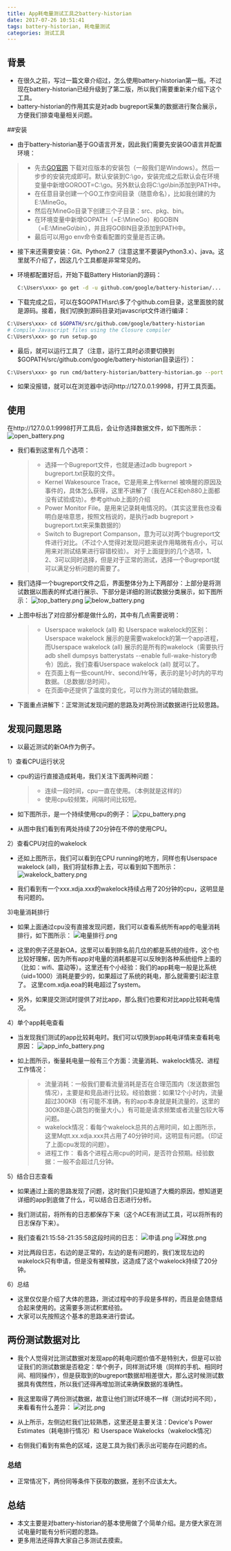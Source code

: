 ```yaml
---
title: App耗电量测试工具之battery-historian
date: 2017-07-26 10:51:41
tags: battery-historian, 耗电量测试
categories: 测试工具
---
```


## 背景
- 在很久之前，写过一篇文章介绍过，怎么使用battery-historian第一版。不过现在battery-historian已经升级到了第二版，所以我们需要重新来介绍下这个工具。
- battery-historian的作用其实是对adb bugreport采集的数据进行聚合展示，方便我们排查电量相关问题。

##安装
- 由于battery-historian基于GO语言开发，因此我们需要先安装GO语言并配置环境：
>- 先去[GO官网](https://golang.org/dl/) 下载对应版本的安装包（一般我们是Windows）。然后一步步的安装完成即可。默认安装到C:\go，安装完成之后默认会在环境变量中新增GOROOT=C:\go。另外默认会将C:\go\bin添加到PATH中。
>- 在任意目录创建一个GO工作空间目录（随意命名），比如我创建的为E:\MineGo。
>- 然后在MineGo目录下创建三个子目录：src、pkg、bin。
>- 在环境变量中新增GOPATH（=E:\MineGo）和GOBIN（=E:\MineGo\bin），并且将GOBIN目录添加到PATH中。
>- 最后可以用go env命令查看配置的变量是否正确。

- 接下来还需要安装：Git、Python2.7（注意这里不要装Python3.x）、java。这里就不介绍了，因这几个工具都是非常常见的。
- 环境都配置好后，开始下载Battery Historian的源码：
  ``` bash
  C:\Users\xxx> go get -d -u github.com/google/battery-historian/...
  ```

- 下载完成之后，可以在$GOPATH\src\多了个github.com目录，这里面放的就是源码。接着，我们切换到源码目录对javascript文件进行编译：
``` bash
C:\Users\xxx> cd $GOPATH/src/github.com/google/battery-historian
# Compile Javascript files using the Closure compiler
C:\Users\xxx> go run setup.go
```
- 最后，就可以运行工具了（注意，运行工具时必须要切换到$GOPATH/src/github.com/google/battery-historian目录运行）：

``` bash
C:\Users\xxx> go run cmd/battery-historian/battery-historian.go --port 9998   // 这里不指定端口默认是9999
```

- 如果没报错，就可以在浏览器中访问http://127.0.0.1:9998，打开工具页面。

## 使用
在http://127.0.0.1:9998打开工具后，会让你选择数据文件，如下图所示：
  ![open_battery.png](/upload/image/zlw/open_battery.png)
- 我们看到这里有几个选项：
  >- 选择一个Bugreport文件，也就是通过adb bugreport > bugreport.txt获取的文件。
  >- Kernel Wakesource Trace。它是用来上传kernel 被唤醒的原因及事件的，具体怎么获得，这里不讲解了（我在ACE和eh880上面都没有试验成功）。参考github上面的介绍
  >- Power Monitor File。是用来记录耗电情况的。（其实这里我也没看明白是啥意思，按照文档说的，是执行adb bugreport > bugreport.txt来采集数据的）
  >- Switch to Bugreport Companson，意为可以对两个bugreport文件进行对比。（不过个人觉得对发现问题来说作用略微有点小，可以用来对测试结果进行容错校验）。
对于上面提到的几个选项，1、2、3可以同时选择，但是对于正常的测试，选择一个Bugreport就可以满足分析问题的需要了。

- 我们选择一个bugreport文件之后，界面整体分为上下两部分：上部分是将测试数据以图表的样式进行展示、下部分是详细的测试数据分类展示，如下图所示：
  ![top_battery.png](/upload/image/zlw/top_battery.png)   ![below_battery.png](/upload/image/zlw/below_battery.png)
- 上图中标出了对应部分都是做什么的，其中有几点需要说明：
  >- Userspace wakelock (all) 和 Userspace wakelock的区别：  Userspace wakelock 展示的是需要wakelock的第一个app进程，而Userspace wakelock (all) 展示的是所有的wakelock（需要执行adb shell dumpsys batterystats --enable full-wake-history命令）因此，我们查看Userspace wakelock (all) 就可以了。
  >- 在页面上有一些count/Hr、second/Hr等，表示的是1小时内的平均数据。（总数据/总时间）。
  >- 在页面中还提供了温度的变化，可以作为测试的辅助数据。

- 下面重点讲解下：正常测试发现问题的思路及对两份测试数据进行比较思路。

## 发现问题思路
- 以最近测试的新OA作为例子。

1）查看CPU运行状况
- cpu的运行直接造成耗电，我们关注下面两种问题：
  >- 连续一段时间，cpu一直在使用。（本例就是这样的）
  >- 使用cpu较频繁，间隔时间比较短。

- 如下图所示，是一个持续使用cpu的例子：
  ![cpu_battery.png](/upload/image/zlw/cpu_battery.png)

- 从图中我们看到有两处持续了20分钟在不停的使用CPU。

2）查看CPU对应的wakelock
- 还如上图所示，我们可以看到在CPU running的地方，同样也有Userspace wakelock (all)，我们将鼠标靠上去，可以看到如下图所示：
  ![wakelock_battery.png](/upload/image/zlw/wakelock_battery.png)

- 我们看到有一个xxx.xdja.xxx的wakelock持续占用了20分钟的cpu，这明显是有问题的。

3)电量消耗排行
- 如果上面通过cpu没有直接发现问题，我们可以查看系统所有app的电量消耗排行，如下图所示：
  ![电量排行.png](/upload/image/zlw/电量排行.png)

- 这里的例子还是新OA，这里可以看到排名前几位的都是系统的组件，这个也比较好理解，因为所有app对电量的消耗都是可以反映到各种系统组件上面的（比如：wifi、震动等）。这里还有个小经验：我们的app耗电一般是比系统（uid=1000）消耗是要少的，如果超过了系统的耗电，那么就需要引起注意了。   这里com.xdja.eoa的耗电超过了system。
- 另外，如果提交测试时提供了对比app，那么我们也要和对比app比较耗电情况。

4）单个app耗电查看
- 当发现我们测试的app比较耗电时。我们可以切换到app耗电详情来查看耗电原因：
  ![app_info_battery.png](/upload/image/zlw/app_info_battery.png)

- 如上图所示，衡量耗电量一般有三个方面：流量消耗、wakelock情况、进程工作情况：
  >- 流量消耗：一般我们要看流量消耗是否在合理范围内（发送数据包情况），主要是和竞品进行比较。经验数据：如果12个小时内，流量超过300KB（有可能不准确，有的app本身就是耗流量的，这里的300KB是心跳包的衡量大小。）有可能是请求频繁或者流量包较大等问题。
  >- wakelock情况：看每个wakelock总共的占用时间，如上图所示，这里Mqtt.xx.xdja.xxx共占用了40分钟时间，这明显有问题。（印证了上面cpu发现的问题）。
  >- 进程工作： 看各个进程占用cpu的时间，是否符合预期。经验数据：一般不会超过几分钟。

5）结合日志查看
- 如果通过上面的思路发现了问题，这时我们只是知道了大概的原因，想知道更详细的app到底做了什么，可以结合日志进行分析。
- 我们测试前，将所有的日志都保存下来（这个ACE有测试工具，可以将所有的日志保存下来）。
- 我们查看21:15:58-21:35:58这段时间的日志：
  ![申请.png](/upload/image/zlw/申请.png)     ![释放.png](/upload/image/zlw/释放.png)

- 对比两段日志，右边的是正常的，左边的是有问题的，我们发现左边的wakelock只有申请，但是没有被释放，这造成了这个wakelock持续了20分钟。

6）总结
- 这里仅仅是介绍了大体的思路，测试过程中的手段是多样的，而且是会随意结合起来使用的。这需要多测试积累经验。
- 大家可以先按照这个基本的思路来进行尝试。

## 两份测试数据对比
- 我个人觉得对比测试数据对发现app的耗电问题价值不是特别大，但是可以验证我们的测试数据是否稳定：举个例子，同样测试环境（同样的手机、相同时间、相同操作），但是获取到的bugreport数据却相差很大，那么这时候测试数据具有偶然性，所以我们还得再增加测试来确保数据的准确性。
- 我这里取得了两份测试数据，故意让他们测试环境不一样（测试时间不同），来看看有什么差异：
  ![对比.png](/upload/image/zlw/对比.png)

- 从上所示，左侧边栏我们比较熟悉，这里还是主要关注：Device's Power Estimates（耗电排行情况）和 Userspace Wakelocks（wakelock情况）
- 右侧我们看到有紫色的区域，这是工具为我们表示出可能存在问题的点。

### 总结
- 正常情况下，两份同等条件下获取的数据，差别不应该太大。

## 总结
- 本文主要是对battery-historian的基本使用做了个简单介绍。是方便大家在测试电量时能有分析问题的思路。
- 更多用法还得靠大家自己多测试去摸索。
